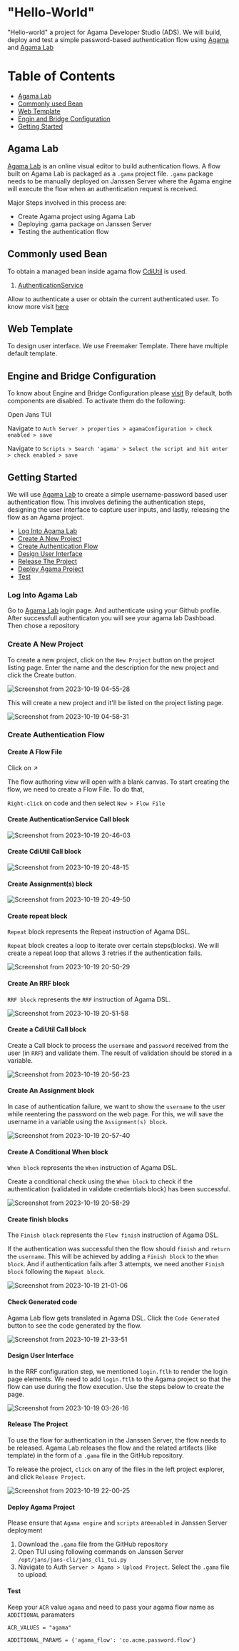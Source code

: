 # "Hello-World" 

"Hello-world" a project for Agama Developer Studio (ADS). We will build, deploy and test a simple password-based authentication flow using [Agama](https://docs.jans.io/head/agama/introduction/) and [Agama Lab](https://cloud.gluu.org/agama-lab/dashboard/projects)

# Table of Contents

- [Agama Lab](#agama-lab)
- [Commonly used Bean](#commonly-used-bean)
- [Web Template](#web-template)
- [Engin and Bridge Configuration](#engine-and-bridge-configuration)
- [Getting Started](#getting-started)




## Agama Lab

[Agama Lab](https://cloud.gluu.org/agama-lab/dashboard/projects) is an online visual editor to build authentication flows. A flow built on Agama Lab is packaged as a `.gama` project file. `.gama` package needs to be manually deployed on Janssen Server where the Agama engine will execute the flow when an authentication request is received.

Major Steps involved in this process are:

* Create Agama project using Agama Lab
* Deploying .gama package on Janssen Server
* Testing the authentication flow

## Commonly used Bean

To obtain a managed bean inside agama flow [CdiUtil](https://github.com/JanssenProject/jans/blob/main/jans-core/service/src/main/java/io/jans/service/cdi/util/CdiUtil.java) is used.

1. [AuthenticationService](https://docs.jans.io/head/admin/developer/managed-beans/#1-authenticationservice)

Allow to authenticate a user or obtain the current authenticated user. To know more visit [here](https://docs.jans.io/head/admin/developer/managed-beans/#1-authenticationservice)

## Web Template

To design user interface. We use Freemaker Template. There have multiple default template. 


## Engine and Bridge Configuration
To know about Engine and Bridge Configuration please [visit](https://docs.jans.io/head/admin/developer/agama/engine-bridge-config/)
By default, both components are disabled. To activate them do the following:

Open Jans TUI

Navigate to `Auth Server > properties > agamaConfiguration > check enabled > save`

Navigate to `Scripts > Search 'agama' > Select the script and hit enter > check enabled > save`

## Getting Started

We will use [Agama Lab](https://cloud.gluu.org/agama-lab/dashboard/projects) to create a simple username-password based user authentication flow. This involves defining the authentication steps, designing the user interface to capture user inputs, and lastly, releasing the flow as an Agama project.

- [Log Into Agama Lab](#log-into-agama-lab)
- [Create A New Project](#create-a-new-project)
- [Create Authentication Flow](#create-authentication-flow)
- [Design User Interface](#design-user-interface)
- [Release The Project](#release-the-project)
- [Deploy Agama Project](#deploy-agama-project)
- [Test](#test)




### Log Into Agama Lab
Go to [Agama Lab](https://cloud.gluu.org/agama-lab/dashboard/projects) login page. And authenticate using your Github profile. After successfull authenticaton you will see your agama lab Dashboad. Then chose a repository 


### Create A New Project

To create a new project, click on the `New Project` button on the project listing page. Enter the name and the description for the new project and click the Create button.

![Screenshot from 2023-10-19 04-55-28](https://github.com/mmrraju/agama-pw/assets/43112579/85f0508a-8e43-43d7-a2c4-4690d6b86858)

This will create a new project and it'll be listed on the project listing page.

![Screenshot from 2023-10-19 04-58-31](https://github.com/mmrraju/agama-pw/assets/43112579/fa9ef639-996c-4470-929a-3f5782808600)


### Create Authentication Flow

#### Create A Flow File

Click on ↗

The flow authoring view will open with a blank canvas. To start creating the flow, we need to create a Flow File. To do that,

`Right-click` on code and then select `New > Flow File`

#### Create AuthenticationService Call block

![Screenshot from 2023-10-19 20-46-03](https://github.com/mmrraju/agama-pw/assets/43112579/498206ee-a6a4-43a3-83a1-dcbe01fe410c)

#### Create CdiUtil Call block

![Screenshot from 2023-10-19 20-48-15](https://github.com/mmrraju/agama-pw/assets/43112579/201e59a5-19e1-4749-b9ff-6f845883cb00)


#### Create Assignment(s) block

![Screenshot from 2023-10-19 20-49-50](https://github.com/mmrraju/agama-pw/assets/43112579/b6f12c21-bde2-4f7d-a04c-c536337b14ca)


#### Create repeat block

`Repeat` block represents the Repeat instruction of Agama DSL.

`Repeat` block creates a loop to iterate over certain steps(blocks). We will create a repeat loop that allows 3 retries if the authentication fails.

![Screenshot from 2023-10-19 20-50-29](https://github.com/mmrraju/agama-pw/assets/43112579/5dd38fda-315e-44f9-b57c-fa3bb8ecf043)

#### Create An RRF block

`RRF block` represents the `RRF` instruction of Agama DSL.

![Screenshot from 2023-10-19 20-51-58](https://github.com/mmrraju/agama-pw/assets/43112579/7046fc63-248f-4de8-9c72-18ab1074c346)


#### Create a CdiUtil Call block

Create a Call block to process the `username` and `password` received from the user (in `RRF`) and validate them. The result of validation should be stored in a variable.

![Screenshot from 2023-10-19 20-56-23](https://github.com/mmrraju/agama-pw/assets/43112579/a26cd0dc-64f3-46f8-830b-4e901d50626b)


#### Create An Assignment block

In case of authentication failure, we want to show the `username` to the user while reentering the password on the web page. For this, we will save the username in a variable using the `Assignment(s) block`.

![Screenshot from 2023-10-19 20-57-40](https://github.com/mmrraju/agama-pw/assets/43112579/851758b5-2c59-459f-9687-5fc7fecaba1a)


#### Create A Conditional When block

`When block` represents the `When` instruction of Agama DSL.

Create a conditional check using the `When block` to check if the authentication (validated in validate credentials block) has been successful.

![Screenshot from 2023-10-19 20-58-29](https://github.com/mmrraju/agama-pw/assets/43112579/d702e6f8-7225-48fe-8922-6daa550db3a4)


#### Create finish blocks

The `Finish block` represents the `Flow finish` instruction of Agama DSL.

If the authentication was successful then the flow should `finish` and `return` the `username`. This will be achieved by adding a `Finish block` to the `When block`. And if authentication fails after 3 attempts, we need another `Finish block` following the `Repeat block`.

![Screenshot from 2023-10-19 21-01-06](https://github.com/mmrraju/agama-pw/assets/43112579/e9ddbb47-37e8-4b0b-9288-0fce1c967839)


#### Check Generated code

Agama Lab flow gets translated in Agama DSL. Click the `Code Generated` button to see the code generated by the flow.

![Screenshot from 2023-10-19 21-33-51](https://github.com/mmrraju/agama-pw/assets/43112579/070dfc87-1f99-49c3-8f6b-851f51fdad59)


#### Design User Interface

In the RRF configuration step, we mentioned `login.ftlh` to render the login page elements. We need to add `login.ftlh` to the Agama project so that the flow can use during the flow execution. Use the steps below to create the page.

![Screenshot from 2023-10-19 03-26-16](https://github.com/mmrraju/agama-pw/assets/43112579/6493bd10-f127-490e-8ed2-4d62bd513a77)

#### Release The Project

To use the flow for authentication in the Janssen Server, the flow needs to be released. Agama Lab releases the flow and the related artifacts (like template) in the form of a `.gama` file in the GitHub repository.

To release the project, `click` on any of the files in the left project explorer, and click `Release Project`.

![Screenshot from 2023-10-19 22-00-25](https://github.com/mmrraju/agama-pw/assets/43112579/e4af0832-a90c-48e5-8a3e-fe2ff1418bbf)

#### Deploy Agama Project

Please ensure that `Agama engine` and `scripts` are`enabled` in Janssen Server deployment

1. Download the `.gama` file from the GitHub repository
2. Open TUI using following commands on Janssen Server
  `/opt/jans/jans-cli/jans_cli_tui.py`
3. Navigate to Auth `Server > Agama > Upload Project`. Select the `.gama` file to upload.

#### Test

Keep your `ACR` value `agama` and need to pass your agama flow name as `ADDITIONAL` paramaters 

```
ACR_VALUES = "agama"

ADDITIONAL_PARAMS = {'agama_flow': 'co.acme.password.flow'}

```



























